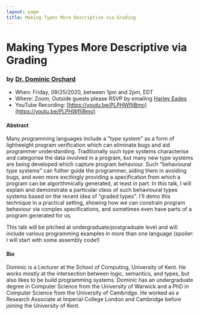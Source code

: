 ```yaml
---
layout: page
title: Making Types More Descriptive via Grading
---
```


Making Types More Descriptive via Grading
======
### by [Dr. Dominic Orchard](https://www.cs.kent.ac.uk/people/staff/dao7/)

- When: Friday, 09/25/2020, between 1pm and 2pm, EDT
- Where: Zoom; Outside guests please RSVP by emailing <a href="mailto:harley.eades@gmail.com">Harley Eades</a>
- YouTube Recording: [https://youtu.be/PLPHWfIjBmo](https://youtu.be/PLPHWfIjBmo)

#### Abstract

Many programming languages include a "type system" as a form of
lightweight program verification which can eliminate bugs and aid
programmer understanding. Traditionally such type systems characterise
and categorise the data involved in a program, but many new type
systems are being developed which capture program behaviour. Such
"behavioural type systems" can futher guide the programmer, aiding
them in avoiding bugs, and even more excitingly providing a
specification from which a program can be algorithmically generated,
at least in part. In this talk, I will explain and demonstrate a
particular class of such behavioural types systems based on the recent
idea of "graded types".  I'll demo this technique in a practical
setting, showing how we can constrain program behaviour via complex
specifications, and sometimes even have parts of a program generated
for us.

This talk will be pitched at undergraduate/postgraduate level and will
include various programming examples in more than one language
(spoiler: I will start with some assembly code!)

#### Bio

Dominic is a Lecturer at the School of Computing, University of
Kent. He works mostly at the intersection between logic, semantics,
and types, but also likes to be build programming systems. Dominic has
an undergraduate degree in Computer Science from the University of
Warwick and a PhD in Computer Science from the University of
Cambridge. He worked as a Research Associate at Imperial College
London and Cambridge before joining the University of Kent.

